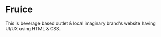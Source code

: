 # Fruice
This is beverage based outlet &amp; local imaginary brand's website having UI/UX using HTML &amp; CSS. 
